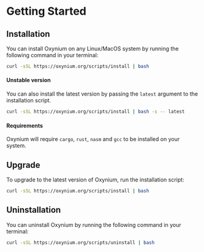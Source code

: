 # Getting Started

## Installation
You can install Oxynium on any Linux/MacOS system by running the following command in your terminal:

```bash
curl -sSL https://oxynium.org/scripts/install | bash
```

#### Unstable version

You can also install the latest version by passing the `latest` argument to the installation
script.
```bash
curl -sSL https://oxynium.org/scripts/install | bash -s -- latest
```

#### Requirements

Oxynium will require `cargo`, `rust`, `nasm` and `gcc` to be installed on your system.

## Upgrade
To upgrade to the latest version of Oxynium, run the installation script:

```bash
curl -sSL https://oxynium.org/scripts/install | bash
```

## Uninstallation

You can uninstall Oxynium by running the following command in your terminal:

```bash
curl -sSL https://oxynium.org/scripts/uninstall | bash
```